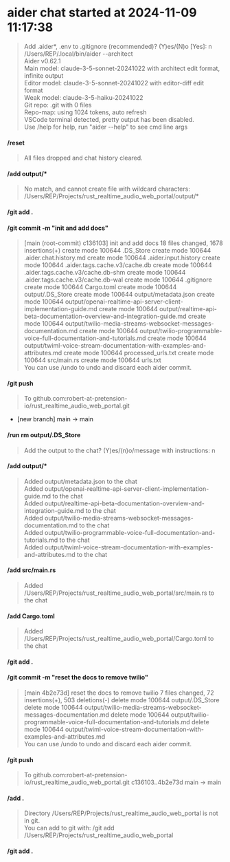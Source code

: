 
# aider chat started at 2024-11-09 11:17:38

> Add .aider*, .env to .gitignore (recommended)? (Y)es/(N)o [Yes]: n  
> /Users/REP/.local/bin/aider --architect  
> Aider v0.62.1  
> Main model: claude-3-5-sonnet-20241022 with architect edit format, infinite output  
> Editor model: claude-3-5-sonnet-20241022 with editor-diff edit format  
> Weak model: claude-3-5-haiku-20241022  
> Git repo: .git with 0 files  
> Repo-map: using 1024 tokens, auto refresh  
> VSCode terminal detected, pretty output has been disabled.  
> Use /help <question> for help, run "aider --help" to see cmd line args  

#### /reset  
> All files dropped and chat history cleared.  

#### /add output/*  
> No match, and cannot create file with wildcard characters: /Users/REP/Projects/rust_realtime_audio_web_portal/output/*  

#### /git add .  
>  

#### /git commit -m "init and add docs"  
> [main (root-commit) c136103] init and add docs
 18 files changed, 1678 insertions(+)
 create mode 100644 .DS_Store
 create mode 100644 .aider.chat.history.md
 create mode 100644 .aider.input.history
 create mode 100644 .aider.tags.cache.v3/cache.db
 create mode 100644 .aider.tags.cache.v3/cache.db-shm
 create mode 100644 .aider.tags.cache.v3/cache.db-wal
 create mode 100644 .gitignore
 create mode 100644 Cargo.toml
 create mode 100644 output/.DS_Store
 create mode 100644 output/metadata.json
 create mode 100644 output/openai-realtime-api-server-client-implementation-guide.md
 create mode 100644 output/realtime-api-beta-documentation-overview-and-integration-guide.md
 create mode 100644 output/twilio-media-streams-websocket-messages-documentation.md
 create mode 100644 output/twilio-programmable-voice-full-documentation-and-tutorials.md
 create mode 100644 output/twiml-voice-stream-documentation-with-examples-and-attributes.md
 create mode 100644 processed_urls.txt
 create mode 100644 src/main.rs
 create mode 100644 urls.txt  
> You can use /undo to undo and discard each aider commit.  

#### /git push  
> To github.com:robert-at-pretension-io/rust_realtime_audio_web_portal.git
 * [new branch]      main -> main  

#### /run rm output/.DS_Store  
> Add the output to the chat?
(Y)es/(n)o/message with instructions: n  

#### /add output/*  
> Added output/metadata.json to the chat  
> Added output/openai-realtime-api-server-client-implementation-guide.md to the chat  
> Added output/realtime-api-beta-documentation-overview-and-integration-guide.md to the chat  
> Added output/twilio-media-streams-websocket-messages-documentation.md to the chat  
> Added output/twilio-programmable-voice-full-documentation-and-tutorials.md to the chat  
> Added output/twiml-voice-stream-documentation-with-examples-and-attributes.md to the chat  

#### /add src/main.rs  
> Added /Users/REP/Projects/rust_realtime_audio_web_portal/src/main.rs to the chat  

#### /add Cargo.toml  
> Added /Users/REP/Projects/rust_realtime_audio_web_portal/Cargo.toml to the chat  

#### /git add .  
>  

#### /git commit -m "reset the docs to remove twilio"  
> [main 4b2e73d] reset the docs to remove twilio
 7 files changed, 72 insertions(+), 503 deletions(-)
 delete mode 100644 output/.DS_Store
 delete mode 100644 output/twilio-media-streams-websocket-messages-documentation.md
 delete mode 100644 output/twilio-programmable-voice-full-documentation-and-tutorials.md
 delete mode 100644 output/twiml-voice-stream-documentation-with-examples-and-attributes.md  
> You can use /undo to undo and discard each aider commit.  

#### /git push  
> To github.com:robert-at-pretension-io/rust_realtime_audio_web_portal.git
   c136103..4b2e73d  main -> main  

#### /add .  
> Directory /Users/REP/Projects/rust_realtime_audio_web_portal is not in git.  
> You can add to git with: /git add /Users/REP/Projects/rust_realtime_audio_web_portal  

#### /git add .  

